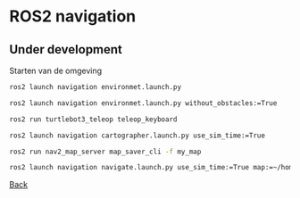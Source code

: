 # ROS2 navigation

## Under development

Starten van de omgeving
```bash
ros2 launch navigation environmet.launch.py
```

```bash
ros2 launch navigation environmet.launch.py without_obstacles:=True
```

```bash
ros2 run turtlebot3_teleop teleop_keyboard
```

```bash
ros2 launch navigation cartographer.launch.py use_sim_time:=True
```

```bash
ros2 run nav2_map_server map_saver_cli -f my_map
```



```bash
ros2 launch navigation navigate.launch.py use_sim_time:=True map:=~/home/student~/ros2_industrial_ws/src/ROS2_industrial/3_navigation/navigation/maps/map_factory_v1.yaml
```

[Back](../README.md)